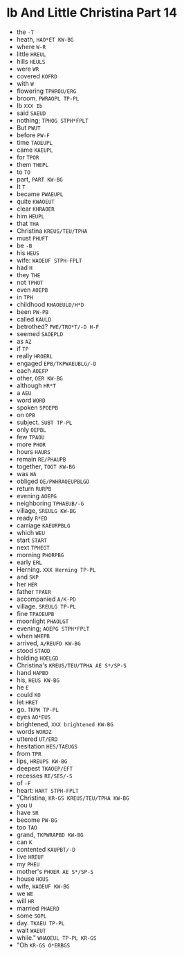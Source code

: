 # Ib And Little Christina Part 14

* the `-T`
* heath, `HAO*ET KW-BG`
* where `W-R`
* little `HREUL`
* hills `HEULS`
* were `WR`
* covered `KOFRD`
* with `W`
* flowering `TPHROU/ERG`
* broom. `PWRAOPL TP-PL`
* Ib `XXX Ib`
* said `SAEUD`
* nothing; `TPHOG STPH*FPLT`
* But `PWUT`
* before `PW-F`
* time `TAOEUPL`
* came `KAEUPL`
* for `TPOR`
* them `THEPL`
* to `TO`
* part, `PART KW-BG`
* It `T`
* became `PWAEUPL`
* quite `KWAOEUT`
* clear `KHRAOER`
* him `HEUPL`
* that `THA`
* Christina `KREUS/TEU/TPHA`
* must `PHUFT`
* be `-B`
* his `HEUS`
* wife: `WAOEUF STPH-FPLT`
* had `H`
* they `THE`
* not `TPHOT`
* even `AOEPB`
* in `TPH`
* childhood `KHAOEULD/H*D`
* been `PW-PB`
* called `KAULD`
* betrothed? `PWE/TRO*T/-D H-F`
* seemed `SAOEPLD`
* as `AZ`
* if `TP`
* really `HROERL`
* engaged `EPB/TKPWAEUBLG/-D`
* each `AOEFP`
* other, `OER KW-BG`
* although `HR*T`
* a `AEU`
* word `WORD`
* spoken `SPOEPB`
* on `OPB`
* subject. `SUBT TP-PL`
* only `OEPBL`
* few `TPAOU`
* more `PHOR`
* hours `HAURS`
* remain `RE/PHAUPB`
* together, `TOGT KW-BG`
* was `WA`
* obliged `OE/PWHRAOEUPBLGD`
* return `RURPB`
* evening `AOEPG`
* neighboring `TPHAEUB/-G`
* village, `SREULG KW-BG`
* ready `R*ED`
* carriage `KAEURPBLG`
* which `WEU`
* start `START`
* next `TPHEGT`
* morning `PHORPBG`
* early `ERL`
* Herning. `XXX Herning TP-PL`
* and `SKP`
* her `HER`
* father `TPAER`
* accompanied `A/K-PD`
* village. `SREULG TP-PL`
* fine `TPAOEUPB`
* moonlight `PHAOLGT`
* evening; `AOEPG STPH*FPLT`
* when `WHEPB`
* arrived, `A/REUFD KW-BG`
* stood `STAOD`
* holding `HOELGD`
* Christina's `KREUS/TEU/TPHA AE S*/SP-S`
* hand `HAPBD`
* his, `HEUS KW-BG`
* he `E`
* could `KO`
* let `HRET`
* go. `TKPW TP-PL`
* eyes `AO*EUS`
* brightened, `XXX brightened KW-BG`
* words `WORDZ`
* uttered `UT/ERD`
* hesitation `HES/TAEUGS`
* from `TPR`
* lips, `HREUPS KW-BG`
* deepest `TKAOEP/EFT`
* recesses `RE/SES/-S`
* of `-F`
* heart: `HART STPH-FPLT`
* "Christina, `KR-GS KREUS/TEU/TPHA KW-BG`
* you `U`
* have `SR`
* become `PW-BG`
* too `TAO`
* grand, `TKPWRAPBD KW-BG`
* can `K`
* contented `KAUPBT/-D`
* live `HREUF`
* my `PHEU`
* mother's `PHOER AE S*/SP-S`
* house `HOUS`
* wife, `WAOEUF KW-BG`
* we `WE`
* will `HR`
* married `PHAERD`
* some `SOPL`
* day. `TKAEU TP-PL`
* wait `WAEUT`
* while." `WHAOEUL TP-PL KR-GS`
* "Oh `KR-GS O*ERBGS`
